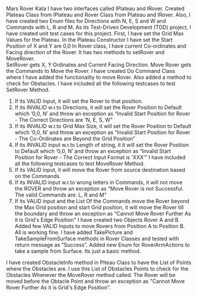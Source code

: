 Mars Rover Kata
I have two interfaces called IPlateau and IRover.  Created Plateau Class from IPlateau and Rover Class from Plateau and IRover. Also, I have created two Enum files for Directions with N, E, S and W and Commands with L, R and M. 
As its Test-Driven Development (TDD) project, I have created unit test cases for this project. 
First, I have set the Grid Max Values for the Plateau. In the Plateau Constructor I have set the Start Position of X and Y are 0,0
In Rover class, I have current Co-ordinates and Facing direction of the Rover. It has two methods to setRover and MoveRover.  
SetRover gets X, Y Ordinates and Current Facing Direction.
Move Rover gets the Commands to Move the Rover.
I have created Do Command Class where I have added the functionality to move Rover. Also added a method to check for Obstacles.
I have included all the following testcases to test SetRover Method.
1.	If its VALID input, it will set the Rover to that position.
2.	If its INVALID w.r.to Directions, it will set the Rover Position to Default which ‘0,0, N’ and throw an exception as “Invalid Start Position for Rover - The Correct Directions are 'N, E, S, W"
3.	If its INVALID w.r.to Grid Max Size, it will set the Rover Position to Default which ‘0,0, N’ and throw an exception as “Invalid Start Position for Rover - The Co-Ordinates are Beyond the Grid Position”
4.	If its INVALID input w.r.to Length of string, it it will set the Rover Position to Default which ‘0,0, N’ and throw an exception as “Invalid Start Position for Rover - The Correct Input Format is 'XXX'”
I have included all the following testcases to test MoveRover Method.
1.	If its VALID input, it will move the Rover from source destination based on the Commands.
2.	If its INVALID input w.r.to wrong letters in Commands, it will not move the ROVER and throw an exception as “Move Rover is not Successful. The valid Commands are: L, R and M"
3.	If its VALID input and the List Of the Commands move the Rover beyond the Max Grid position and start Grid position, it will move the Rover till the boundary and throw an exception as “Cannot Move Rover Further As it is Grid's Edge Position"
I have created two Objects Rover A and B. Added few VALID Inputs to move Rovers from Position A to Position B. All is working fine.
I have added TakePicture and TakeSampleFromSurface methods in Rover Classes and tested with return message as “Success”. Added new Enum for RoverArmActions to take a sample from Surface. Its just a basic method.

I have created ObstacleInfo method in Plteau Class to have the List of Points where the Obstacles are. 
I use this List of Obstacles Points to check for the Obstacles Whenever the MoveRover method called. The Rover will be moved before the Obtacle Point and throw an exception as "Cannot Move Rover Further As it is Grid's Edge Position".



